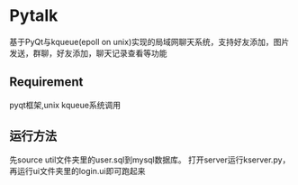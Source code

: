 # Pytalk
 基于PyQt与kqueue(epoll on unix)实现的局域网聊天系统，支持好友添加，图片发送，群聊，好友添加，聊天记录查看等功能
 
## Requirement
pyqt框架,unix kqueue系统调用

## 运行方法
 先source util文件夹里的user.sql到mysql数据库。
 打开server运行kserver.py，再运行ui文件夹里的login.ui即可跑起来

